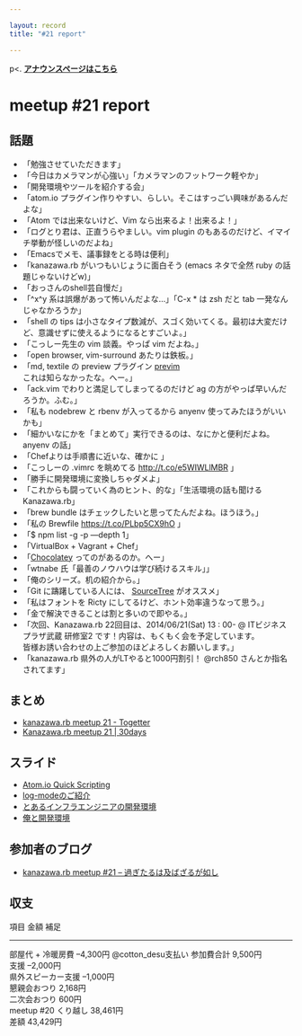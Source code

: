 ```yaml
---

layout: record
title: "#21 report"

---
```


p\<. <a href="./"><strong>アナウンスページはこちら</strong></a>

meetup #21 report
==================

話題
----

-   「勉強させていただきます」
-   「今日はカメラマンが心強い」「カメラマンのフットワーク軽やか」
-   「開発環境やツールを紹介する会」
-   「atom.io
    プラグイン作りやすい、らしい。そこはすっごい興味があるんだよな」
-   「Atom では出来ないけど、Vim なら出来るよ！出来るよ！」
-   「ログとり君は、正直うらやましい。vim plugin
    のもあるのだけど、イマイチ挙動が怪しいのだよね」
-   「Emacsでメモ、議事録をとる時は便利」
-   「kanazawa.rb がいつもいじょうに面白そう (emacs ネタで全然 ruby
    の話題じゃないけどw)」
-   「おっさんのshell芸自慢だ」
-   「\^x\^y 系は誤爆があって怖いんだよな…」「C-x \* は zsh だと tab
    一発なんじゃなかろうか」
-   「shell の tips
    は小さなタイプ数減が、スゴく効いてくる。最初は大変だけど、意識せずに使えるようになるとすごいよ。」
-   「こっしー先生の vim 談義。やっぱ vim だよね。」
-   「open browser, vim-surround あたりは鉄板。」
-   「md, textile の preview プラグイン [previm](http://t.co/ATseCyzQQL)
    これは知らなかったな。へー。」
-   「ack.vim でわりと満足してしまってるのだけど ag
    の方がやっぱ早いんだろうか。ふむ。」
-   「私も nodebrew と rbenv が入ってるから anyenv
    使ってみたほうがいいかも」
-   「細かいなにかを「まとめて」実行できるのは、なにかと便利だよね。anyenv
    の話」
-   「Chefよりは手順書に近いな、確かに 」
-   「こっしーの .vimrc を眺めてる <http://t.co/e5WIWLlMBR> 」
-   「勝手に開発環境に変換しちゃダメよ」
-   「これからも闘っていく為のヒント、的な」「生活環境の話も聞けるKanazawa.rb」
-   「brew bundle はチェックしたいと思ってたんだよね。ほうほう。」
-   「私の Brewfile <https://t.co/PLbp5CX9hO> 」
-   「\$ npm list -g -p —depth 1」
-   「VirtualBox + Vagrant + Chef」
-   「[Chocolatey](http://t.co/8Kl3WCWke2) ってのがあるのか。へー」
-   「wtnabe 氏「最善のノウハウは学び続けるスキル」」
-   「俺のシリーズ。机の紹介から。」
-   「Git に躊躇している人には、 [SourceTree](http://t.co/NUUiagA70h)
    がオススメ」
-   「私はフォントを Ricty にしてるけど、ホント効率違うなって思う。」
-   「金で解決できることは割と多いので即やる。」
-   「次回、Kanazawa.rb 22回目は、2014/06/21(Sat) 13 : 00- @
    ITビジネスプラザ武蔵 研修室2
    です！内容は、もくもく会を予定しています。\
    皆様お誘い合わせの上ご参加のほどよろしくお願いします。」
-   「kanazawa.rb 県外の人がLTやると1000円割引！ @rch850
    さんとか指名されてます」

まとめ
------

-   [kanazawa.rb meetup 21 - Togetter](http://togetter.com/li/668740)
-   [Kanazawa.rb meetup 21 | 30days](http://30d.jp/kzrb/11)

スライド
--------

-   [Atom.io Quick Scripting](http://t.co/2Pu2niOViP)
-   [log-modeのご紹介](http://t.co/j3D6Qg4dYo)
-   [とあるインフラエンジニアの開発環境](https://speakerdeck.com/libero_18/toaruinhuraensiniafalsekai-fa-huan-jing)
-   [俺と開発環境](http://www.slideshare.net/pharaohkj/ss-34794458)

参加者のブログ
--------------

-   [kanazawa.rb meetup #21 –
    過ぎたるは及ばざるが如し](http://cotton-desu.hatenablog.com/entry/2014/05/22/222024)

収支
----

  項目                   金額       補足
  ---------------------- ---------- ---------------------
  部屋代 + 冷暖房費      –4,300円   @cotton\_desu支払い
  参加費合計             9,500円    
  支援                   –2,000円   
  県外スピーカー支援     –1,000円   
  懇親会おつり           2,168円    
  二次会おつり           600円      
  meetup #20 くり越し   38,461円   
  差額                   43,429円   


